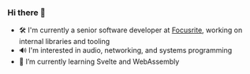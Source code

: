 ### Hi there 👋

- 🛠️ I'm currently a senior software developer at [Focusrite](https://focusriteplc.com/), working on internal libraries and tooling
- 🔊 I'm interested in audio, networking, and systems programming
- 🌱 I’m currently learning Svelte and WebAssembly

<!--
**JamesHallowell/JamesHallowell** is a ✨ _special_ ✨ repository because its `README.md` (this file) appears on your GitHub profile.

Here are some ideas to get you started:

- 🔭 I’m currently working on ...
- 🌱 I’m currently learning ...
- 👯 I’m looking to collaborate on ...
- 🤔 I’m looking for help with ...
- 💬 Ask me about ...
- 📫 How to reach me: ...
- 😄 Pronouns: ...
- ⚡ Fun fact: ...
-->
